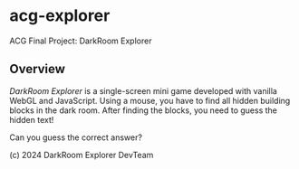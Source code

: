# acg-explorer
ACG Final Project: DarkRoom Explorer

## Overview
*DarkRoom Explorer* is a single-screen mini game developed with vanilla WebGL and JavaScript.
Using a mouse, you have to find all hidden building blocks in the dark room.
After finding the blocks, you need to guess the hidden text!

Can you guess the correct answer?

(c) 2024 DarkRoom Explorer DevTeam
